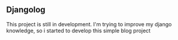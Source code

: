Djangolog
----------

This project is still in development. I'm trying to improve my django knowledge, so i started to develop this simple blog project